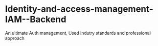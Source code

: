 # Identity-and-access-management-IAM--Backend
An ultimate Auth management, Used Indutry standards and professional approach
